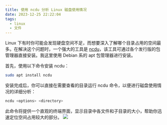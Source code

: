 ```yaml
---
title: 使用 ncdu 分析 Linux 磁盘使用情况
date: 2023-12-25 22:22:04
tags:
  - linux
  - 文件
---
```


Linux 下有时你可能会发现硬盘空间不足，而想要深入了解哪个目录占用的空间最多。在解决这个问题时，一个强大的工具是 <a href="https://dev.yorhel.nl/ncdu">ncdu</a>，该工具可通过各个发行版的包管理器直接安装。我这里使用 Debian 系的 apt 包管理器进行安装。

首先，使用以下命令安装 ncdu：

```bash
sudo apt install ncdu
```

安装完成后，你可以直接在需要查看的目录运行 ncdu 命令，以便进行磁盘使用情况的详细分析：

```bash
ncdu <options> <directory>
```

此命令将提供一个直观的终端界面，显示目录中各文件和子目录的大小，帮助你迅速定位空间占用较大的部分。
![](https://img.katr.top/2023/12/80c85dc6ecf2db07d20e3278b80b2029.png)
